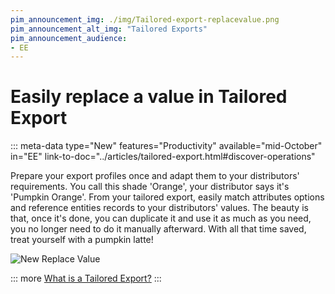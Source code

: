 ```yaml
---
pim_announcement_img: ./img/Tailored-export-replacevalue.png
pim_announcement_alt_img: "Tailored Exports"
pim_announcement_audience:
- EE
---
```


# Easily replace a value in Tailored Export
::: meta-data type="New" features="Productivity" available="mid-October" in="EE" link-to-doc="../articles/tailored-export.html#discover-operations"

Prepare your export profiles once and adapt them to your distributors' requirements. You call this shade 'Orange', your distributor says it's 'Pumpkin Orange'. From your tailored export, easily match attributes options and reference entities records to your distributors' values. The beauty is that, once it's done, you can duplicate it and use it as much as you need, you no longer need to do it manually afterward. With all that time saved, treat yourself with a pumpkin latte!


![New Replace Value](../img/Tailored-export-replacevalue.png)

::: more
[What is a Tailored Export?](../articles/tailored-export.html)
:::
